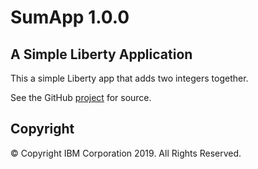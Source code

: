 # SumApp 1.0.0

## A Simple Liberty Application 

This a simple Liberty app that adds two integers together.

See the GitHub [project](https://github.com/IBM-ICP-CoC/SumApp) for source.


## Copyright
© Copyright IBM Corporation 2019. All Rights Reserved.